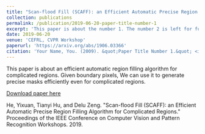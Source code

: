 ```yaml
---
title: "Scan-flood Fill (SCAFF): an Efficient Automatic Precise Region Filling Algorithm for Complicated Regions"
collection: publications
permalink: /publication/2019-06-20-paper-title-number-1
excerpt: 'This paper is about the number 1. The number 2 is left for future work.'
date: 2019-06-20
venue: 'CEFRL, CVPR Workshop'
paperurl: 'https://arxiv.org/abs/1906.03366'
citation: 'Your Name, You. (2009). &quot;Paper Title Number 1.&quot; <i>Journal 1</i>. 1(1).'
---
```

This paper is about an efficient automatic region filling algorithm for complicated regions. Given boundary pixels, We can use it to generate precise masks efficiently even for complicated regions.

[Download paper here](https://arxiv.org/abs/1906.03366)

He, Yixuan, Tianyi Hu, and Delu Zeng. "Scan-flood Fill (SCAFF): an Efficient Automatic Precise Region Filling Algorithm for Complicated Regions." Proceedings of the IEEE Conference on Computer Vision and Pattern Recognition Workshops. 2019.